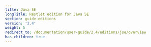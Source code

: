 ```yaml
---
title: Java SE
longTitle: Restlet edition for Java SE
section: guide-editions
version: '2.4'
weight: 5
redirect_to: /documentation/user-guide/2.4/editions/jse/overview
has_children: true
---
```

